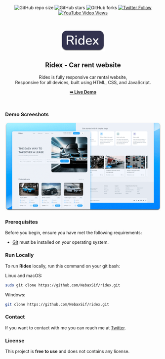<div align="center">
  
  ![GitHub repo size](https://img.shields.io/github/repo-size/Elon-Musk/ridex)
  ![GitHub stars](https://img.shields.io/github/stars/Elon-Musk/ridex?style=social)
  ![GitHub forks](https://img.shields.io/github/forks/Elon-Musk/ridex?style=social)
  [![Twitter Follow](https://img.shields.io/twitter/follow/Elon-Musk?style=social)](https://twitter.com/intent/follow?screen_name=codewithsadee)
  [![YouTube Video Views](https://img.shields.io/youtube/views/DJAK-KODM5E?style=social)](https://youtu.be/DJAK-KODM5E)

  <br />
  <br />
  
  <img src="./readme-images/project-logo.png" />

  <h2 align="center">Ridex - Car rent website</h2>

  Ridex is fully responsive car rental website, <br />Responsive for all devices, built using HTML, CSS, and JavaScript.

  <a href="https://freeserver2.github.io/ridex/"><strong>➥ Live Demo</strong></a>

</div>

<br />

### Demo Screeshots

![Ridex Desktop Demo](./readme-images/desktop.png "Desktop Demo")

### Prerequisites

Before you begin, ensure you have met the following requirements:

* [Git](https://git-scm.com/downloads "Download Git") must be installed on your operating system.

### Run Locally

To run **Ridex** locally, run this command on your git bash:

Linux and macOS:

```bash
sudo git clone https://github.com/NebaxSif/ridex.git
```

Windows:

```bash
git clone https://github.com/NebaxSif/ridex.git
```

### Contact

If you want to contact with me you can reach me at [Twitter](https://www.twitter.com/ElonMusk).

### License

This project is **free to use** and does not contains any license.
